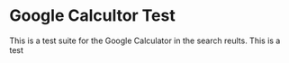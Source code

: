 
# Google Calcultor Test

This is a test suite for the Google Calculator in the search reults. This is a test